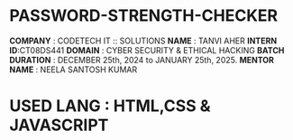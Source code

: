 # PASSWORD-STRENGTH-CHECKER
**COMPANY** : CODETECH IT :: SOLUTIONS 
**NAME** : TANVI AHER
**INTERN ID**:CT08DS441
**DOMAIN** : CYBER SECURITY & ETHICAL HACKING 
**BATCH DURATION** :  DECEMBER 25th, 2024 to JANUARY 25th, 2025.
**MENTOR NAME** : NEELA SANTOSH KUMAR
#  USED LANG : HTML,CSS & JAVASCRIPT 
